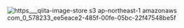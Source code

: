 ![https___qiita-image-store s3 ap-northeast-1 amazonaws com_0_578233_ee5eace2-485f-00fe-05bc-22f47548be5f](https://user-images.githubusercontent.com/53788311/82304230-05b5e500-99f7-11ea-81e8-585c0ab4aee1.png)

